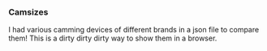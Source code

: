 ### Camsizes

I had various camming devices of different brands in a json file to compare them!
This is a dirty dirty dirty way to show them in a browser.
